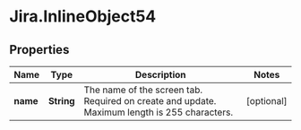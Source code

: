 # Jira.InlineObject54

## Properties

Name | Type | Description | Notes
------------ | ------------- | ------------- | -------------
**name** | **String** | The name of the screen tab. Required on create and update. Maximum length is 255 characters. | [optional] 


